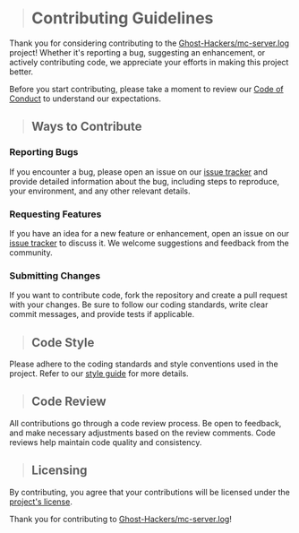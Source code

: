 > # Contributing Guidelines

Thank you for considering contributing to the [Ghost-Hackers/mc-server.log](https://github.com/Ghost-Hackers/mc-server.log) project! Whether it's reporting a bug, suggesting an enhancement, or actively contributing code, we appreciate your efforts in making this project better.

Before you start contributing, please take a moment to review our [Code of Conduct](CODE_OF_CONDUCT.md) to understand our expectations.

> ## Ways to Contribute

### Reporting Bugs

If you encounter a bug, please open an issue on our [issue tracker](https://github.com/Ghost-Hackers/mc-server.log/issues) and provide detailed information about the bug, including steps to reproduce, your environment, and any other relevant details.

### Requesting Features

If you have an idea for a new feature or enhancement, open an issue on our [issue tracker](https://github.com/Ghost-Hackers/mc-server.log/issues) to discuss it. We welcome suggestions and feedback from the community.

### Submitting Changes

If you want to contribute code, fork the repository and create a pull request with your changes. Be sure to follow our coding standards, write clear commit messages, and provide tests if applicable.

> ## Code Style

Please adhere to the coding standards and style conventions used in the project. Refer to our [style guide](/docs/guides/ethereal-style-codex.md) for more details.

> ## Code Review

All contributions go through a code review process. Be open to feedback, and make necessary adjustments based on the review comments. Code reviews help maintain code quality and consistency.

> ## Licensing

By contributing, you agree that your contributions will be licensed under the [project's license](LICENSE).

Thank you for contributing to [Ghost-Hackers/mc-server.log](https://github.com/Ghost-Hackers/mc-server.log)!
